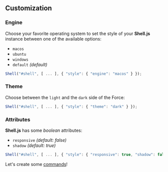 ## Customization

### Engine

Choose your favorite operating system to set the style of your **Shell.js** instance between one of the available options:

* `macos`
* `ubuntu`
* `windows`
* `default` _(default)_

```javascript
Shell("#shell", [ ... ], { "style": { "engine": "macos" } });
```

### Theme

Choose between the `light` and the `dark` side of the Force:

```javascript
Shell("#shell", [ ... ], { "style": { "theme": "dark" } });
```

### Attributes

**Shell.js** has some _boolean_ attributes:

* `responsive` _(default: false)_
* `shadow` _(default: true)_

```javascript
Shell("#shell", [ ... ], { "style": { "responsive": true, "shadow": false } });
```

Let's create some [commands](commands.md)!
